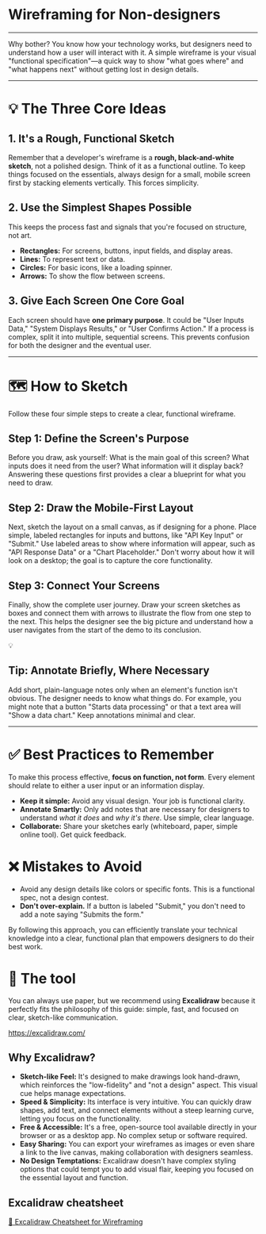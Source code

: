 # Wireframing for Non-designers

---

Why bother? You know how your technology works, but designers need to understand how a user will interact with it. A simple wireframe is your visual "functional specification"—a quick way to show "what goes where" and "what happens next" without getting lost in design details.

---

# 💡 The Three Core Ideas

## 1. It's a Rough, Functional Sketch

Remember that a developer's wireframe is a **rough, black-and-white sketch**, not a polished design. Think of it as a functional outline. To keep things focused on the essentials, always design for a small, mobile screen first by stacking elements vertically. This forces simplicity.

## 2. Use the Simplest Shapes Possible

This keeps the process fast and signals that you're focused on structure, not art.

- **Rectangles:** For screens, buttons, input fields, and display areas.
- **Lines:** To represent text or data.
- **Circles:** For basic icons, like a loading spinner.
- **Arrows:** To show the flow between screens.

## 3. Give Each Screen One Core Goal

Each screen should have **one primary purpose**. It could be "User Inputs Data," "System Displays Results," or "User Confirms Action." If a process is complex, split it into multiple, sequential screens. This prevents confusion for both the designer and the eventual user.

---

# 🗺️ How to Sketch

Follow these four simple steps to create a clear, functional wireframe.

## Step 1: Define the Screen's Purpose

Before you draw, ask yourself: What is the main goal of this screen? What inputs does it need from the user? What information will it display back? Answering these questions first provides a clear a blueprint for what you need to draw.

## Step 2: Draw the Mobile-First Layout

Next, sketch the layout on a small canvas, as if designing for a phone. Place simple, labeled rectangles for inputs and buttons, like "API Key Input" or "Submit." Use labeled areas to show where information will appear, such as "API Response Data" or a "Chart Placeholder." Don't worry about how it will look on a desktop; the goal is to capture the core functionality.

## Step 3: Connect Your Screens

Finally, show the complete user journey. Draw your screen sketches as boxes and connect them with arrows to illustrate the flow from one step to the next. This helps the designer see the big picture and understand how a user navigates from the start of the demo to its conclusion.

<aside>
💡

## Tip: Annotate Briefly, Where Necessary

Add short, plain-language notes only when an element's function isn't obvious. The designer needs to know what things do. For example, you might note that a button "Starts data processing" or that a text area will "Show a data chart." Keep annotations minimal and clear.

</aside>

---

# ✅ Best Practices to Remember

To make this process effective, **focus on function, not form**. Every element should relate to either a user input or an information display.

- **Keep it simple:** Avoid any visual design. Your job is functional clarity.
- **Annotate Smartly:** Only add notes that are necessary for designers to understand *what it does* and *why it's there*. Use simple, clear language.
- **Collaborate:** Share your sketches early (whiteboard, paper, simple online tool). Get quick feedback.

# ❌ Mistakes to Avoid

- Avoid any design details like colors or specific fonts. This is a functional spec, not a design contest.
- **Don't over-explain.** If a button is labeled "Submit," you don't need to add a note saying "Submits the form."

By following this approach, you can efficiently translate your technical knowledge into a clear, functional plan that empowers designers to do their best work.

# 🧰 The tool

You can always use paper, but we recommend using **Excalidraw** because it perfectly fits the philosophy of this guide: simple, fast, and focused on clear, sketch-like communication.

https://excalidraw.com/

## **Why Excalidraw?**

- **Sketch-like Feel:** It's designed to make drawings look hand-drawn, which reinforces the "low-fidelity" and "not a design" aspect. This visual cue helps manage expectations.
- **Speed & Simplicity:** Its interface is very intuitive. You can quickly draw shapes, add text, and connect elements without a steep learning curve, letting you focus on the functionality.
- **Free & Accessible:** It's a free, open-source tool available directly in your browser or as a desktop app. No complex setup or software required.
- **Easy Sharing:** You can export your wireframes as images or even share a link to the live canvas, making collaboration with designers seamless.
- **No Design Temptations:** Excalidraw doesn't have complex styling options that could tempt you to add visual flair, keeping you focused on the essential layout and function.

## Excalidraw cheatsheet

[🎨 Excalidraw Cheatsheet for Wireframing](Wireframing%20for%20Non-designers%202339a4c092c78029a83cd072ac73d413/%F0%9F%8E%A8%20Excalidraw%20Cheatsheet%20for%20Wireframing%202339a4c092c7800294e9edbd0914188d.md)